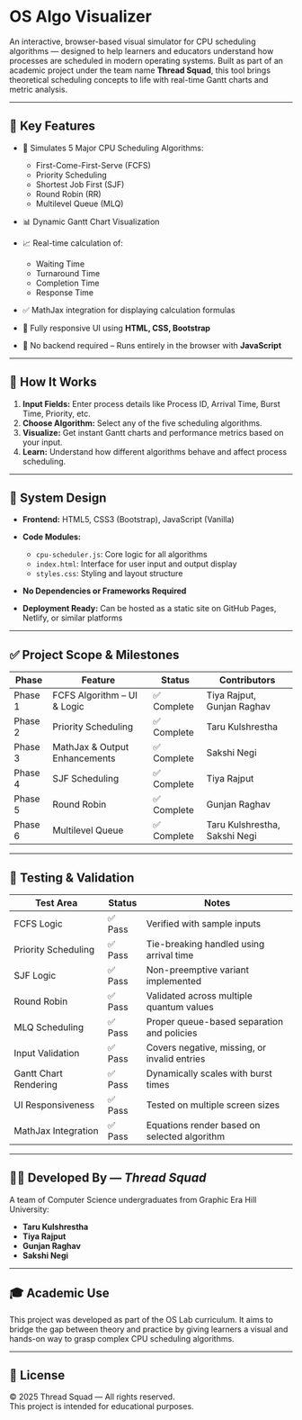 # OS Algo Visualizer

An interactive, browser-based visual simulator for CPU scheduling algorithms — designed to help learners and educators understand how processes are scheduled in modern operating systems. Built as part of an academic project under the team name **Thread Squad**, this tool brings theoretical scheduling concepts to life with real-time Gantt charts and metric analysis.

---

## 🌟 Key Features

- 🔄 Simulates 5 Major CPU Scheduling Algorithms:
  - First-Come-First-Serve (FCFS)
  - Priority Scheduling
  - Shortest Job First (SJF)
  - Round Robin (RR)
  - Multilevel Queue (MLQ)

- 📊 Dynamic Gantt Chart Visualization
- 📈 Real-time calculation of:
  - Waiting Time
  - Turnaround Time
  - Completion Time
  - Response Time

- ✅ MathJax integration for displaying calculation formulas
- 📱 Fully responsive UI using **HTML, CSS, Bootstrap**
- 🧠 No backend required – Runs entirely in the browser with **JavaScript**

---

## 🚀 How It Works

1. **Input Fields:** Enter process details like Process ID, Arrival Time, Burst Time, Priority, etc.
2. **Choose Algorithm:** Select any of the five scheduling algorithms.
3. **Visualize:** Get instant Gantt charts and performance metrics based on your input.
4. **Learn:** Understand how different algorithms behave and affect process scheduling.

---

## 🧩 System Design

- **Frontend:** HTML5, CSS3 (Bootstrap), JavaScript (Vanilla)
- **Code Modules:**
  - `cpu-scheduler.js`: Core logic for all algorithms
  - `index.html`: Interface for user input and output display
  - `styles.css`: Styling and layout structure

- **No Dependencies or Frameworks Required**
- **Deployment Ready:** Can be hosted as a static site on GitHub Pages, Netlify, or similar platforms

---

## ✅ Project Scope & Milestones

| Phase   |            Feature            |   Status  |       Contributors          |
|---------|-------------------------------|-----------|-----------------------------| 
| Phase 1 | FCFS Algorithm – UI & Logic | ✅ Complete | Tiya Rajput, Gunjan Raghav |
| Phase 2 | Priority Scheduling | ✅ Complete | Taru Kulshrestha |
| Phase 3 | MathJax & Output Enhancements | ✅ Complete | Sakshi Negi |
| Phase 4 | SJF Scheduling | ✅ Complete | Tiya Rajput |
| Phase 5 | Round Robin | ✅ Complete | Gunjan Raghav |
| Phase 6 | Multilevel Queue | ✅ Complete | Taru Kulshrestha, Sakshi Negi |

---

## 🧪 Testing & Validation

| Test Area | Status | Notes |
|-----------|--------|-------|
| FCFS Logic | ✅ Pass | Verified with sample inputs |
| Priority Scheduling | ✅ Pass | Tie-breaking handled using arrival time |
| SJF Logic | ✅ Pass | Non-preemptive variant implemented |
| Round Robin | ✅ Pass | Validated across multiple quantum values |
| MLQ Scheduling | ✅ Pass | Proper queue-based separation and policies |
| Input Validation | ✅ Pass | Covers negative, missing, or invalid entries |
| Gantt Chart Rendering | ✅ Pass | Dynamically scales with burst times |
| UI Responsiveness | ✅ Pass | Tested on multiple screen sizes |
| MathJax Integration | ✅ Pass | Equations render based on selected algorithm |

---


## 👨‍💻 Developed By — *Thread Squad*

A team of Computer Science undergraduates from Graphic Era Hill University:

- **Taru Kulshrestha**
- **Tiya Rajput**
- **Gunjan Raghav**
- **Sakshi Negi**

---

## 🎓 Academic Use

This project was developed as part of the OS Lab curriculum. It aims to bridge the gap between theory and practice by giving learners a visual and hands-on way to grasp complex CPU scheduling algorithms.

---

## 🪪 License

© 2025 Thread Squad — All rights reserved.  
This project is intended for educational purposes.

